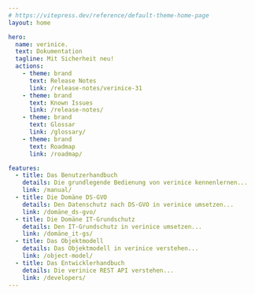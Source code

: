 ```yaml
---
# https://vitepress.dev/reference/default-theme-home-page
layout: home

hero:
  name: verinice.
  text: Dokumentation
  tagline: Mit Sicherheit neu!
  actions:
    - theme: brand
      text: Release Notes
      link: /release-notes/verinice-31
    - theme: brand
      text: Known Issues
      link: /release-notes/
    - theme: brand
      text: Glossar
      link: /glossary/
    - theme: brand
      text: Roadmap
      link: /roadmap/

features:
  - title: Das Benutzerhandbuch 
    details: Die grundlegende Bedienung von verinice kennenlernen...
    link: /manual/
  - title: Die Domäne DS-GVO
    details: Den Datenschutz nach DS-GVO in verinice umsetzen...
    link: /domäne_ds-gvo/
  - title: Die Domäne IT-Grundschutz
    details: Den IT-Grundschutz in verinice umsetzen...
    link: /domäne_it-gs/
  - title: Das Objektmodell
    details: Das Objektmodell in verinice verstehen...
    link: /object-model/
  - title: Das Entwicklerhandbuch
    details: Die verinice REST API verstehen...
    link: /developers/
---
```

